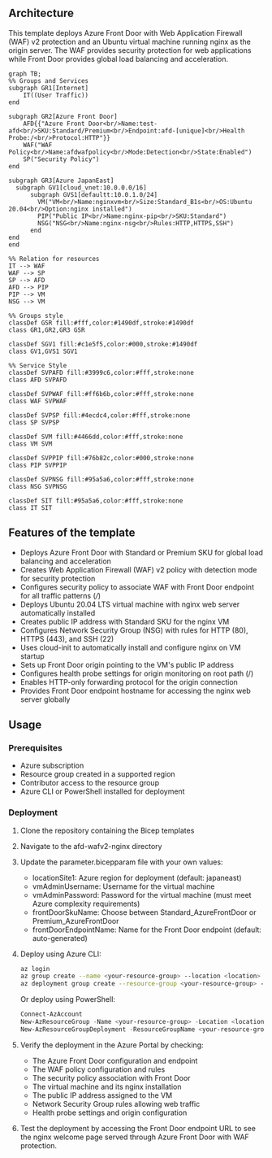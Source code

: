 ## Architecture
This template deploys Azure Front Door with Web Application Firewall (WAF) v2 protection and an Ubuntu virtual machine running nginx as the origin server. The WAF provides security protection for web applications while Front Door provides global load balancing and acceleration.

```mermaid
graph TB;
%% Groups and Services
subgraph GR1[Internet]
    IT((User Traffic))
end

subgraph GR2[Azure Front Door]
    AFD{{"Azure Front Door<br/>Name:test-afd<br/>SKU:Standard/Premium<br/>Endpoint:afd-[unique]<br/>Health Probe:/<br/>Protocol:HTTP"}}
    WAF("WAF Policy<br/>Name:afdwafpolicy<br/>Mode:Detection<br/>State:Enabled")
    SP("Security Policy")
end

subgraph GR3[Azure JapanEast]
  subgraph GV1[cloud_vnet:10.0.0.0/16]
      subgraph GVS1[defaultt:10.0.1.0/24]
        VM("VM<br/>Name:nginxvm<br/>Size:Standard_B1s<br/>OS:Ubuntu 20.04<br/>Option:nginx installed")
        PIP("Public IP<br/>Name:nginx-pip<br/>SKU:Standard")
        NSG("NSG<br/>Name:nginx-nsg<br/>Rules:HTTP,HTTPS,SSH")
      end
end
end

%% Relation for resources
IT --> WAF
WAF --> SP
SP --> AFD
AFD --> PIP
PIP --> VM
NSG --> VM

%% Groups style
classDef GSR fill:#fff,color:#1490df,stroke:#1490df
class GR1,GR2,GR3 GSR

classDef SGV1 fill:#c1e5f5,color:#000,stroke:#1490df
class GV1,GVS1 SGV1

%% Service Style
classDef SVPAFD fill:#3999c6,color:#fff,stroke:none
class AFD SVPAFD

classDef SVPWAF fill:#ff6b6b,color:#fff,stroke:none
class WAF SVPWAF

classDef SVPSP fill:#4ecdc4,color:#fff,stroke:none
class SP SVPSP

classDef SVM fill:#4466dd,color:#fff,stroke:none
class VM SVM

classDef SVPPIP fill:#76b82c,color:#000,stroke:none
class PIP SVPPIP

classDef SVPNSG fill:#95a5a6,color:#fff,stroke:none
class NSG SVPNSG

classDef SIT fill:#95a5a6,color:#fff,stroke:none
class IT SIT
```

## Features of the template

- Deploys Azure Front Door with Standard or Premium SKU for global load balancing and acceleration
- Creates Web Application Firewall (WAF) v2 policy with detection mode for security protection
- Configures security policy to associate WAF with Front Door endpoint for all traffic patterns (*/*)
- Deploys Ubuntu 20.04 LTS virtual machine with nginx web server automatically installed
- Creates public IP address with Standard SKU for the nginx VM
- Configures Network Security Group (NSG) with rules for HTTP (80), HTTPS (443), and SSH (22)
- Uses cloud-init to automatically install and configure nginx on VM startup
- Sets up Front Door origin pointing to the VM's public IP address
- Configures health probe settings for origin monitoring on root path (/)
- Enables HTTP-only forwarding protocol for the origin connection
- Provides Front Door endpoint hostname for accessing the nginx web server globally

## Usage

### Prerequisites
- Azure subscription
- Resource group created in a supported region
- Contributor access to the resource group
- Azure CLI or PowerShell installed for deployment

### Deployment

1. Clone the repository containing the Bicep templates
2. Navigate to the afd-wafv2-nginx directory
3. Update the parameter.bicepparam file with your own values:
   - locationSite1: Azure region for deployment (default: japaneast)
   - vmAdminUsername: Username for the virtual machine
   - vmAdminPassword: Password for the virtual machine (must meet Azure complexity requirements)
   - frontDoorSkuName: Choose between Standard_AzureFrontDoor or Premium_AzureFrontDoor
   - frontDoorEndpointName: Name for the Front Door endpoint (default: auto-generated)

4. Deploy using Azure CLI:
   ```bash
   az login
   az group create --name <your-resource-group> --location <location>
   az deployment group create --resource-group <your-resource-group> --template-file main.bicep --parameters parameter.bicepparam
   ```

   Or deploy using PowerShell:
   ```powershell
   Connect-AzAccount
   New-AzResourceGroup -Name <your-resource-group> -Location <location>
   New-AzResourceGroupDeployment -ResourceGroupName <your-resource-group> -TemplateFile main.bicep -TemplateParameterFile parameter.bicepparam
   ```

5. Verify the deployment in the Azure Portal by checking:
   - The Azure Front Door configuration and endpoint
   - The WAF policy configuration and rules
   - The security policy association with Front Door
   - The virtual machine and its nginx installation
   - The public IP address assigned to the VM
   - Network Security Group rules allowing web traffic
   - Health probe settings and origin configuration

6. Test the deployment by accessing the Front Door endpoint URL to see the nginx welcome page served through Azure Front Door with WAF protection.